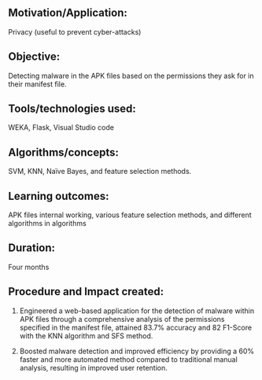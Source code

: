 ## Motivation/Application:  
Privacy (useful to prevent cyber-attacks)
## Objective: 
Detecting malware in the APK files based on the permissions they ask for in their manifest file.
## Tools/technologies used: 
WEKA, Flask, Visual Studio code
## Algorithms/concepts: 
SVM, KNN, Naïve Bayes, and feature selection methods.
## Learning outcomes: 
APK files internal working, various feature selection methods, and different algorithms in algorithms
## Duration: 
Four months
## Procedure and Impact created:
1) Engineered a web-based application for the detection of malware within APK files through a comprehensive analysis of the permissions specified in the manifest file, attained 83.7% accuracy and 82 F1-Score with the KNN algorithm and SFS method.

2) Boosted malware detection and improved efficiency by providing a 60% faster and more automated method compared to traditional manual analysis, resulting in improved user retention.
